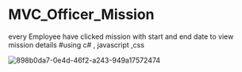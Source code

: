 # MVC_Officer_Mission
every Employee have clicked mission with start and end date to view mission details
#using 
c# , javascript ,css

![898b0da7-0e4d-46f2-a243-949a17572474](https://user-images.githubusercontent.com/78031951/150743712-e87af7a0-379f-44cb-a2d0-6b69cea82db9.png)

